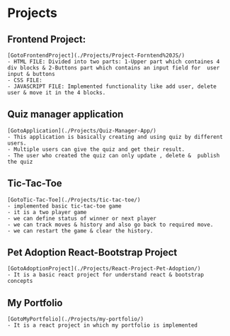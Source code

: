 # Projects

  ## Frontend Project:
    [GotoFrontendProject](./Projects/Project-Forntend%20JS/)
    - HTML FILE: Divided into two parts: 1-Upper part which containes 4 div blocks & 2-Buttons part which contains an input field for  user input & buttons
    - CSS FILE: 
    - JAVASCRIPT FILE: Implemented functionality like add user, delete user & move it in the 4 blocks.

  ## Quiz manager application
    [GotoApplication](./Projects/Quiz-Manager-App/)
    - This application is basically creating and using quiz by different users.
    - Multiple users can give the quiz and get their result.
    - The user who created the quiz can only update , delete &  publish the quiz
    
  ## Tic-Tac-Toe 
    [GotoTic-Tac-Toe](./Projects/tic-tac-toe/)
    - implemented basic tic-tac-toe game
    - it is a two player game
    - we can define status of winner or next player
    - we can track moves & history and also go back to required move.
    - we can restart the game & clear the history.

  ## Pet Adoption React-Bootstrap Project
    [GotoAdoptionProject](./Projects/React-Project-Pet-Adoption/)
    - It is a basic react project for understand react & bootstrap concepts

  ## My Portfolio
    [GotoMyPortfolio](./Projects/my-portfolio/)
    - It is a react project in which my portfolio is implemented